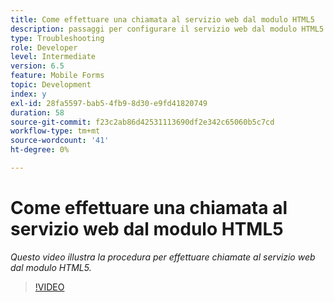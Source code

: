 ```yaml
---
title: Come effettuare una chiamata al servizio web dal modulo HTML5
description: passaggi per configurare il servizio web dal modulo HTML5
type: Troubleshooting
role: Developer
level: Intermediate
version: 6.5
feature: Mobile Forms
topic: Development
index: y
exl-id: 28fa5597-bab5-4fb9-8d30-e9fd41820749
duration: 58
source-git-commit: f23c2ab86d42531113690df2e342c65060b5c7cd
workflow-type: tm+mt
source-wordcount: '41'
ht-degree: 0%

---
```


# Come effettuare una chiamata al servizio web dal modulo HTML5

*Questo video illustra la procedura per effettuare chiamate al servizio web dal modulo HTML5.*

>[!VIDEO](https://video.tv.adobe.com/v/335505?quality=12&learn=on)
